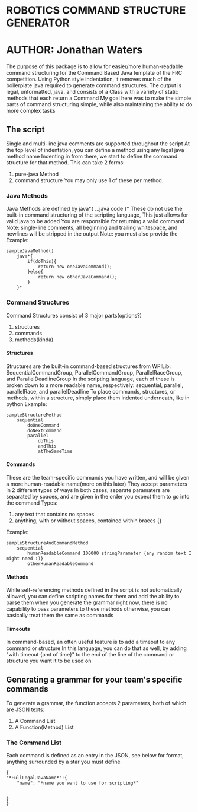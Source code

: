 # ROBOTICS COMMAND STRUCTURE GENERATOR
# AUTHOR: Jonathan Waters

The purpose of this package is to allow for easier/more human-readable command structuring for the Command Based Java template of the FRC competition.
Using Python style indentation, it removes much of the boilerplate java required to generate command structures.
The output is legal, unformatted, java, and consists of a Class with a variety of static methods that each return a Command
My goal here was to make the simple parts of command structuring simple, while also maintaining the ability to do more complex tasks


## The script
Single and multi-line java comments are supported throughout the script
At the top level of indentation, you can define a method using any legal java method name
Indenting in from there, we start to define the command structure for that method. This can take 2 forms:
1. pure-java Method
2. command structure
You may only use 1 of these per method.

### Java Methods
Java Methods are defined by java\*{ ...java code }\*
These do not use the built-in command structuring of the scripting language,
This just allows for valid java to be added
You are responsible for returning a valid command
Note: single-line comments, all beginning and trailing whitespace, and newlines will be stripped in the output
Note: you must also provide the 
Example:
```
sampleJavaMethod()
	java*{
		if(doThis){
			return new oneJavaCommand();
		}else{
			return new otherJavaCommand();
		}
	}*
```

### Command Structures

Command Structures consist of 3 major parts(options?)
1. structures
2. commands
3. methods(kinda)

#### Structures
Structures are the built-in command-based structures from WPILib: SequentialCommandGroup, ParallelCommandGroup, ParallelRaceGroup, and ParallelDeadlineGroup
In the scripting language, each of these is broken down to a more readable name, respectively: sequential, parallel, parallelRace, and parallelDeadline
To place commands, structures, or methods, within a structure, simply place them indented underneath, like in python
Example:
```
sampleStructureMethod
	sequential
		doOneCommand
		doNextCommand
		parallel
			doThis
			andThis
			atTheSameTime
```

#### Commands
These are the team-specific commands you have written, and will be given a more human-readable name(more on this later)
They accept parameters in 2 different types of ways
In both cases, separate paramaters are separated by spaces, and are given in the order you expect them to go into the command
Types:
1. any text that contains no spaces
2. anything, with or without spaces, contained within braces {}

Example:
```
sampleStructureAndCommandMethod
	sequential
		humanReadableCommand 100000 stringParameter {any random text I might need :)}
		otherHumanReadableCommand
```

#### Methods
While self-referencing methods defined in the script is not automatically allowed, you can define scripting names for them
and add the ability to parse them when you generate the grammar
right now, there is no capability to pass parameters to these methods
otherwise, you can basically treat them the same as commands

#### Timeouts
In command-based, an often useful feature is to add a timeout to any command or structure
In this language, you can do that as well, by adding "with timeout {amt of time}" to the end of the line of the command or structure you want it to be used on

## Generating a grammar for your team's specific commands
To generate a grammar, the function accepts 2 parameters, both of which are JSON texts:
1. A Command List
2. A Function(Method) List

### The Command List
Each command is defined as an entry in the JSON, see below for format, anything surrounded by a star you must define

```
{
"*FullLegalJavaName*":{
	"name": "*name you want to use for scripting*"
	
	
}
}
```
